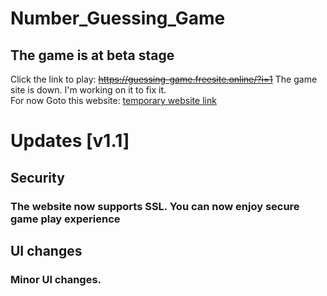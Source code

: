 # Number_Guessing_Game
## The game is at **beta** stage
Click the link to play: ~~https://guessing-game.freesite.online/?i=1~~ The game site is down. I'm working on it to fix it. <br>
For now Goto this website: [temporary website link](www.sanskarbhusal.com.np)
# Updates [v1.1]
## Security
### The website now supports SSL. You can now enjoy secure game play experience
## UI changes
### Minor UI changes.
